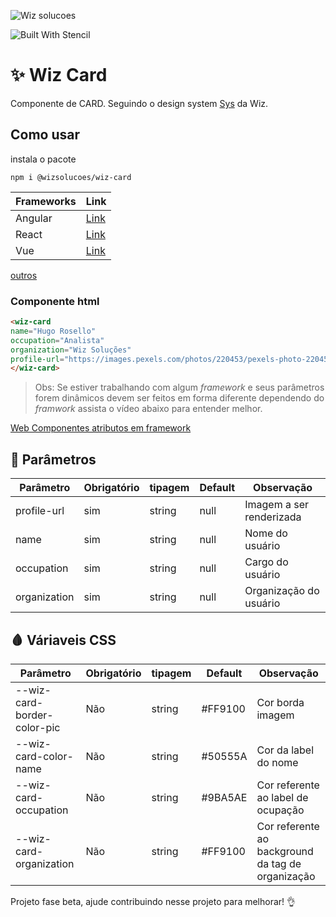   

![Wiz solucoes](https://syz.wizsolucoes.com.br/assets/header/img/logowiz.svg)

![Built With Stencil](https://img.shields.io/badge/-Built%20With%20Stencil-16161d.svg?logo=data%3Aimage%2Fsvg%2Bxml%3Bbase64%2CPD94bWwgdmVyc2lvbj0iMS4wIiBlbmNvZGluZz0idXRmLTgiPz4KPCEtLSBHZW5lcmF0b3I6IEFkb2JlIElsbHVzdHJhdG9yIDE5LjIuMSwgU1ZHIEV4cG9ydCBQbHVnLUluIC4gU1ZHIFZlcnNpb246IDYuMDAgQnVpbGQgMCkgIC0tPgo8c3ZnIHZlcnNpb249IjEuMSIgaWQ9IkxheWVyXzEiIHhtbG5zPSJodHRwOi8vd3d3LnczLm9yZy8yMDAwL3N2ZyIgeG1sbnM6eGxpbms9Imh0dHA6Ly93d3cudzMub3JnLzE5OTkveGxpbmsiIHg9IjBweCIgeT0iMHB4IgoJIHZpZXdCb3g9IjAgMCA1MTIgNTEyIiBzdHlsZT0iZW5hYmxlLWJhY2tncm91bmQ6bmV3IDAgMCA1MTIgNTEyOyIgeG1sOnNwYWNlPSJwcmVzZXJ2ZSI%2BCjxzdHlsZSB0eXBlPSJ0ZXh0L2NzcyI%2BCgkuc3Qwe2ZpbGw6I0ZGRkZGRjt9Cjwvc3R5bGU%2BCjxwYXRoIGNsYXNzPSJzdDAiIGQ9Ik00MjQuNywzNzMuOWMwLDM3LjYtNTUuMSw2OC42LTkyLjcsNjguNkgxODAuNGMtMzcuOSwwLTkyLjctMzAuNy05Mi43LTY4LjZ2LTMuNmgzMzYuOVYzNzMuOXoiLz4KPHBhdGggY2xhc3M9InN0MCIgZD0iTTQyNC43LDI5Mi4xSDE4MC40Yy0zNy42LDAtOTIuNy0zMS05Mi43LTY4LjZ2LTMuNkgzMzJjMzcuNiwwLDkyLjcsMzEsOTIuNyw2OC42VjI5Mi4xeiIvPgo8cGF0aCBjbGFzcz0ic3QwIiBkPSJNNDI0LjcsMTQxLjdIODcuN3YtMy42YzAtMzcuNiw1NC44LTY4LjYsOTIuNy02OC42SDMzMmMzNy45LDAsOTIuNywzMC43LDkyLjcsNjguNlYxNDEuN3oiLz4KPC9zdmc%2BCg%3D%3D&colorA=16161d&style=flat-square)

  

# ✨ Wiz Card

Componente de CARD. Seguindo o design system [Sys](https://syz.wizsolucoes.com.br/) da Wiz.

## Como usar 

  
  instala o pacote

``` 
npm i @wizsolucoes/wiz-card
```

|Frameworks| Link|
|--|--|
|Angular| [Link](https://github.com/wizsolucoes/wiz-powerbi/wiki/Como-usar-angular)|
|React | [Link](https://github.com/wizsolucoes/wiz-powerbi/wiki/Como-usar-react)|
| Vue | [Link](https://github.com/wizsolucoes/wiz-powerbi/wiki/Como-usar-Vue)|
[outros](https://stenciljs.com/docs/overview)

### Componente html

``` html
<wiz-card 
name="Hugo Rosello" 
occupation="Analista" 
organization="Wiz Soluções" 
profile-url="https://images.pexels.com/photos/220453/pexels-photo-220453.jpeg?auto=compress&cs=tinysrgb&dpr=1&w=500">
</wiz-card>
```

> Obs: Se estiver trabalhando com algum _framework_ e seus parâmetros forem dinâmicos devem ser feitos em forma diferente dependendo do _framwork_ assista o vídeo abaixo para entender melhor.

[Web Componentes atributos em framework](https://www.youtube.com/watch?v=sK1ODp0nDbM&feature=youtu.be&t=28m36s)

  
  

## 🧾 Parâmetros

| Parâmetro			| Obrigatório | tipagem | Default | Observação
|-------------------|-------------|----------|------|---|
| profile-url    		| sim	| string	| null	| Imagem a ser renderizada|
| name    		| sim	| string	| null	| Nome do usuário|
| occupation    		| sim	| string	| null	| Cargo do usuário|
| organization    		| sim	| string	| null	| Organização do usuário|

## 🩸 Váriaveis CSS

| Parâmetro			| Obrigatório | tipagem | Default | Observação
|-------------------|-------------|----------|------|---|
| --wiz-card-border-color-pic   		| Não	| string	| #FF9100	| Cor borda imagem| 
| --wiz-card-color-name   		| Não	| string	| #50555A	|Cor da label do nome| 
| --wiz-card-occupation   		| Não	| string	| #9BA5AE	| Cor referente ao label de ocupação| 
| --wiz-card-organization  		| Não	| string	| #FF9100	| Cor referente ao background da tag de organização| 

Projeto fase beta, ajude contribuindo nesse projeto para melhorar! :ok_hand:
